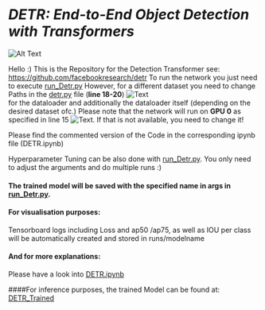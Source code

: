 # *****DETR: End-to-End Object Detection with Transformers*****

![Alt Text](https://cdn.analyticsvidhya.com/wp-content/uploads/2020/05/Screenshot-from-2020-05-27-20-04-48.png)


Hello :)
This is the Repository for the Detection Transformer
see: https://github.com/facebookresearch/detr 
To run the network you just need to execute [run_Detr.py](https://gropius.medien.uni-weimar.de/applied-deep-learning-for-computer-vision/detection-transformer/-/blob/main/run_Detr.py)
However, for a different dataset you need to change Paths in the [detr.py](https://gropius.medien.uni-weimar.de/applied-deep-learning-for-computer-vision/detection-transformer/-/blob/main/detr.py) file (**line 18-20**) ![Text](https://gropius.medien.uni-weimar.de/applied-deep-learning-for-computer-vision/detection-transformer/-/raw/main/change_path.JPG)  
for the dataloader and additionally the dataloader itself (depending on the desired dataset ofc.) Please note that the network will run on **GPU 0** as specified in line 15 ![Text](https://gropius.medien.uni-weimar.de/applied-deep-learning-for-computer-vision/detection-transformer/-/raw/main/GPU0.JPG). If that is not available, you need to change it!

Please find the commented version of the Code in the corresponding ipynb file (DETR.ipynb)

Hyperparameter Tuning can be also done with [run_Detr.py](https://gropius.medien.uni-weimar.de/applied-deep-learning-for-computer-vision/detection-transformer/-/blob/main/run_Detr.py). You only need to adjust the arguments and do multiple runs :) 




#### The trained model will be saved with the specified name in args in [run_Detr.py](https://gropius.medien.uni-weimar.de/applied-deep-learning-for-computer-vision/detection-transformer/-/blob/main/run_Detr.py).



#### For visualisation purposes:
Tensorboard logs including Loss and ap50 /ap75, as well as IOU per class will be automatically created and stored in runs/modelname



#### And for more explanations:
Please have a look into [DETR.ipynb](https://gropius.medien.uni-weimar.de/applied-deep-learning-for-computer-vision/detection-transformer/-/blob/main/DETR.ipynb)

####For inference purposes, the trained Model can be found at:
[DETR_Trained](https://www.dropbox.com/s/w07fatyge00q099/DETR_trained.pth?dl=0)



```python

```
